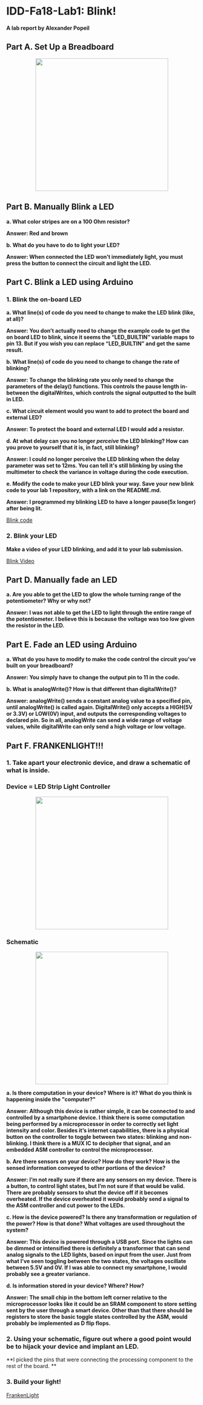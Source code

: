 # IDD-Fa18-Lab1: Blink!

**A lab report by Alexander Popeil**

## Part A. Set Up a Breadboard

<p align="center">
  <img src="Lab1_PartA.png" width="350" height="350">
</p>


## Part B. Manually Blink a LED

**a. What color stripes are on a 100 Ohm resistor?**

**Answer: Red and brown**
 
**b. What do you have to do to light your LED?**

**Answer: When connected the LED won’t immediately light, you must press the button to connect the circuit and light the LED.**


## Part C. Blink a LED using Arduino

### 1. Blink the on-board LED

**a. What line(s) of code do you need to change to make the LED blink (like, at all)?**

**Answer: You don’t actually need to change the example code to get the on board LED to blink, since it seems the “LED_BUILTIN” variable maps to pin 13. But if you wish you can replace “LED_BUILTIN” and get the same result.**

**b. What line(s) of code do you need to change to change the rate of blinking?**

**Answer: To change the blinking rate you only need to change the parameters of the delay() functions. This controls the pause length in-between the digitalWrites, which controls the signal outputted to the built in LED.**

**c. What circuit element would you want to add to protect the board and external LED?**

**Answer: To protect the board and external LED I would add a resistor.**
 
**d. At what delay can you no longer *perceive* the LED blinking? How can you prove to yourself that it is, in fact, still blinking?**

**Answer: I could no longer perceive the LED blinking when the delay parameter was set to 12ms. You can tell it's still blinking by using the multimeter to check the variance in voltage during the code execution.**

**e. Modify the code to make your LED blink your way. Save your new blink code to your lab 1 repository, with a link on the README.md.**

**Answer: I programmed my blinking LED to have a longer pause(5x longer) after being lit.**

<a href="Lab1_Blink.ino">Blink code</a>

### 2. Blink your LED

**Make a video of your LED blinking, and add it to your lab submission.**

<a href="Lab1-Blink.MOV">Blink Video</a>


## Part D. Manually fade an LED

**a. Are you able to get the LED to glow the whole turning range of the potentiometer? Why or why not?**

**Answer: I was not able to get the LED to light through the entire range of the potentiometer. I believe this is because the voltage was too low given the resistor in the LED.**

## Part E. Fade an LED using Arduino

**a. What do you have to modify to make the code control the circuit you've built on your breadboard?**

**Answer: You simply have to change the output pin to 11 in the code.**

**b. What is analogWrite()? How is that different than digitalWrite()?**

**Answer: analogWrite() sends a constant analog value to a specified pin, until analogWrite() is called again. DigitalWrite() only accepts a HIGH(5V or 3.3V) or LOW(0V) input, and outputs the corresponding voltages to declared pin. So in all, analogWrite can send a wide range of voltage values, while digitalWrite can only send a high voltage or low voltage.**

## Part F. FRANKENLIGHT!!!

### 1. Take apart your electronic device, and draw a schematic of what is inside. 

### Device = LED Strip Light Controller
<p align="center">
  <img src="Lab1-FrankenLight-Device.png" width="350" height="350">
</p>

### Schematic
<p align="center">
  <img src="Lab1-FrankenLight-Schematic.png" width="350" height="350">
</p>

**a. Is there computation in your device? Where is it? What do you think is happening inside the "computer?"**

**Answer: Although this device is rather simple, it can be connected to and controlled by a smartphone device. I think there is some computation being performed by a microprocessor in order to correctly set light intensity and color. Besides it’s internet capabilities, there is a physical button on the controller to toggle between two states: blinking and non-blinking. I think there is a MUX IC to decipher that signal, and an embedded ASM controller to control the microprocessor.**

**b. Are there sensors on your device? How do they work? How is the sensed information conveyed to other portions of the device?**

**Answer: I’m not really sure if there are any sensors on my device. There is a button, to control light states, but I’m not sure if that would be valid. There are probably sensors to shut the device off if it becomes overheated. If the device overheated it would probably send a signal to the ASM controller and cut power to the LEDs.**

**c. How is the device powered? Is there any transformation or regulation of the power? How is that done? What voltages are used throughout the system?**

**Answer: This device is powered through a USB port. Since the lights can be dimmed or intensified there is definitely a transformer that can send analog signals to the LED lights, based on input from the user. Just from what I’ve seen toggling between the two states, the voltages oscillate between 5.5V and 0V. If I was able to connect my smartphone, I would probably see a greater variance.**

**d. Is information stored in your device? Where? How?**

**Answer: The small chip in the bottom left corner relative to the microprocessor looks like it could be an SRAM component to store setting sent by the user through a smart device. Other than that there should be registers to store the basic toggle states controlled by the ASM, would probably be implemented as D flip flops.**

### 2. Using your schematic, figure out where a good point would be to hijack your device and implant an LED.

**I picked the pins that were connecting the processing component to the rest of the board. **

### 3. Build your light!

[FrankenLight](https://youtu.be/Vm91axmEzgo)
